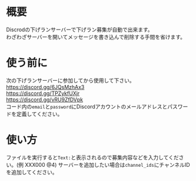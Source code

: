 # 概要
Discrodの下げランサーバーで下げラン募集が自動で出来ます。  
わざわざサーバーを開いてメッセージを書き込んで削除する手間を省けます。
# 使う前に
次の下げランサーバーに参加してから使用して下さい。  
https://discord.gg/6JQsMzhAx3  
https://discord.gg/TPZykfUXjr  
https://discord.gg/vRU9ZfDVpk  
コード内の`email`と`password`にDiscordアカウントのメールアドレスとパスワードを定義してください。
# 使い方
ファイルを実行すると`Text:`と表示されるので募集内容などを入力してください。(例 XXX000 @4)
サーバーを追加したい場合は`channel_ids`にチャンネルIDを追加してください。
